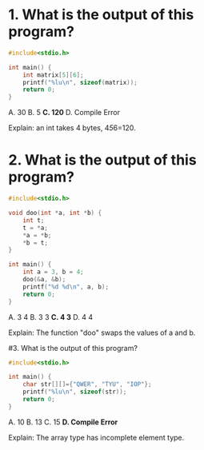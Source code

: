 # 1. What is the output of this program?

```c
#include<stdio.h>

int main() {
    int matrix[5][6];
    printf("%lu\n", sizeof(matrix));
    return 0;
}
```
A. 30
B. 5
**C. 120**
D. Compile Error

Explain: an int takes 4 bytes, 4*5*6=120.

# 2. What is the output of this program?
```c
#include<stdio.h>

void doo(int *a, int *b) {
    int t;
    t = *a;
    *a = *b;
    *b = t;
}

int main() {
    int a = 3, b = 4;
    doo(&a, &b);
    printf("%d %d\n", a, b);
    return 0;
}
```
A. 3 4
B. 3 3
**C. 4 3**
D. 4 4

Explain: The function "doo" swaps the values of a and b.

#3. What is the output of this program?
```c
#include<stdio.h>

int main() {
    char str[][]={"QWER", "TYU", "IOP"};
    printf("%lu\n", sizeof(str));
    return 0;
}
```
A. 10
B. 13
C. 15
**D. Compile Error**

Explain: The array type has incomplete element type.
